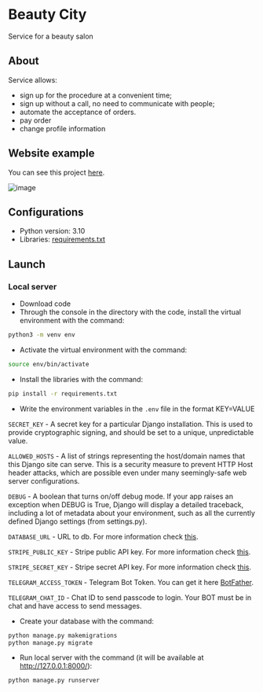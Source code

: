 # Beauty City
Service for a beauty salon

## About

Service allows:
* sign up for the procedure at a convenient time;
* sign up without a call, no need to communicate with people;
* automate the acceptance of orders.
* pay order
* change profile information

## Website example

You can see this project [here](https://etokosmo.ru/).

![image]()


## Configurations

* Python version: 3.10
* Libraries: [requirements.txt](https://github.com/etokosmo/beauty_city/blob/main/requirements.txt)

## Launch

### Local server

- Download code
- Through the console in the directory with the code, install the virtual environment with the command:
```bash
python3 -m venv env
```

- Activate the virtual environment with the command:
```bash
source env/bin/activate
```

- Install the libraries with the command:
```bash
pip install -r requirements.txt
```

- Write the environment variables in the `.env` file in the format KEY=VALUE

`SECRET_KEY` - A secret key for a particular Django installation. This is used to provide cryptographic signing, and should be set to a unique, unpredictable value.

`ALLOWED_HOSTS` - A list of strings representing the host/domain names that this Django site can serve. This is a security measure to prevent HTTP Host header attacks, which are possible even under many seemingly-safe web server configurations.

`DEBUG` - A boolean that turns on/off debug mode. If your app raises an exception when DEBUG is True, Django will display a detailed traceback, including a lot of metadata about your environment, such as all the currently defined Django settings (from settings.py).

`DATABASE_URL` - URL to db. For more information check [this](https://github.com/jazzband/dj-database-url).

`STRIPE_PUBLIC_KEY` - Stripe public API key. For more information check [this](https://stripe.com/docs/keys).

`STRIPE_SECRET_KEY` - Stripe secret API key. For more information check [this](https://stripe.com/docs/keys).

`TELEGRAM_ACCESS_TOKEN` - Telegram Bot Token. You can get it here [BotFather](https://telegram.me/BotFather).

`TELEGRAM_CHAT_ID` - Chat ID to send passcode to login. Your BOT must be in chat and have access to send messages.


- Create your database with the command:
```bash
python manage.py makemigrations
python manage.py migrate
```

- Run local server with the command (it will be available at http://127.0.0.1:8000/):
```bash
python manage.py runserver
```
